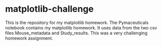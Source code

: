 # matplotlib-challenge
This is the repository for my matplotlib homework.
The Pymaceuticals notebook contains my matplotlib homework.
It uses data from the two csv files Mouse_metadata and Study_results.
This was a very challenging homework assignment.
